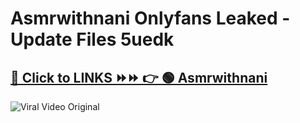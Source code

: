 
 # Asmrwithnani Onlyfans Leaked - Update Files 5uedk

## <h2><a href="https://clipsfans.com/Asmrwithnani&ref=git">🔗 Click to LINKS ⏩⏩ 👉 🟢 Asmrwithnani </a></h2>

<a href="https://clipsfans.com/Asmrwithnani&ref=git" rel="nofollow" data-target="animated-image.originalLink"><img src="https://i.ibb.co.com/xMMVF88/686577567.gif" alt="Viral Video Original" style="max-width: 100%; display: inline-block;" data-target="animated-image.originalImage"></a>

